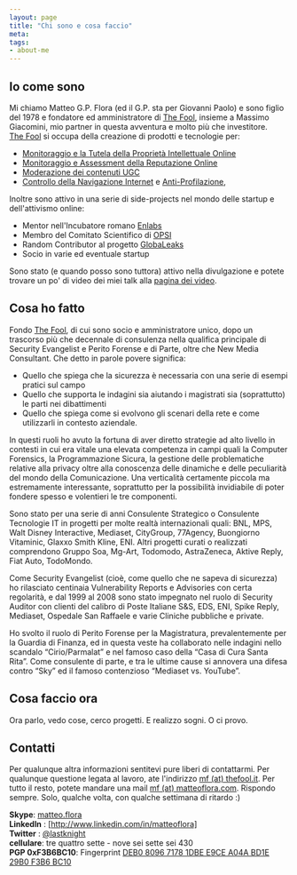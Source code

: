 ```yaml
---
layout: page
title: "Chi sono e cosa faccio"
meta: 
tags: 
- about-me
---
```

## Io come sono
Mi chiamo Matteo G.P. Flora (ed il G.P. sta per Giovanni Paolo) e sono figlio del 1978 e fondatore ed amministratore di [The Fool][1], insieme a Massimo Giacomini, mio partner in questa avventura e molto più che investitore.  
[The Fool][1] si occupa della creazione di prodotti e tecnologie per:

* [Monitoraggio e la Tutela della Proprietà Intellettuale Online](http://thefool.it/ip)
* [Monitoraggio e Assessment della Reputazione Online](http://thefool.it/bh)
* [Moderazione dei contenuti UGC](http://conversationflow.com)
* [Controllo della Navigazione Internet](http://fooldns.com) e [Anti-Profilazione](http://fooldns.org), 

Inoltre sono attivo in una serie di side-projects nel mondo delle startup e dell'attivismo online:

* Mentor nell'Incubatore romano [Enlabs](http://enlabs.com)
* Membro del Comitato Scientifico di [OPSI](http://opsi-aip.it)
* Random Contributor al progetto [GlobaLeaks](http://globaleaks.org)
* Socio in varie ed eventuale startup

Sono stato (e quando posso sono tuttora) attivo nella divulgazione e potete trovare un po' di video dei miei talk alla [pagina dei video](/video.html).

## Cosa ho fatto
Fondo [The Fool][1], di cui sono socio e amministratore unico, dopo un trascorso più che decennale di consulenza nella qualifica principale di Security Evangelist e Perito Forense e di Parte, oltre che New Media Consultant. Che detto in parole povere significa:

* Quello che spiega che la sicurezza è necessaria con una serie di esempi pratici sul campo
* Quello che supporta le indagini sia aiutando i magistrati sia (soprattutto) le parti nei dibattimenti
* Quello che spiega come si evolvono gli scenari della rete e come utilizzarli in contesto aziendale.

In questi ruoli ho avuto la fortuna di aver diretto strategie ad alto livello in contesti in cui era vitale una elevata competenza in campi quali la Computer Forensics, la Programmazione Sicura, la gestione delle problematiche relative alla privacy oltre alla conoscenza delle dinamiche e delle peculiarità del mondo della Comunicazione. Una verticalità certamente piccola ma estremamente interessante, soprattutto per la possibilità invidiabile di poter fondere spesso e volentieri le tre componenti.  
  
Sono stato per una serie di anni Consulente Strategico o Consulente Tecnologie IT in progetti per molte realtà internazionali quali: BNL, MPS, Walt Disney Interactive, Mediaset, CityGroup, 77Agency, Buongiorno Vitaminic, Glaxxo Smith Kline, ENI. Altri progetti curati o realizzati comprendono Gruppo Soa, Mg-Art, Todomodo, AstraZeneca, Aktive Reply, Fiat Auto, TodoMondo.  
  
Come Security Evangelist (cioè, come quello che ne sapeva di sicurezza) ho rilasciato centinaia Vulnerability Reports e Advisories con certa regolarità, e dal 1999 al 2008 sono stato impegnato nel ruolo di Security Auditor con clienti del calibro di Poste Italiane S&S, EDS, ENI, Spike Reply, Mediaset, Ospedale San Raffaele e varie Cliniche pubbliche e private.  
  
Ho svolto il ruolo di Perito Forense per la Magistratura, prevalentemente per la Guardia di Finanza, ed in questa veste ha collaborato nelle indagini nello scandalo “Cirio/Parmalat” e nel famoso caso della “Casa di Cura Santa Rita”. Come consulente di parte, e tra le ultime cause si annovera una difesa contro “Sky” ed il famoso contenzioso “Mediaset vs. YouTube”.  

<!--
## Insegnamento
Ho tenuto seminari di **Crittografia a Chiave Pubblica e Privata** presso l'Università di Milano e i Master di Comunicazione d'Impresa di Pubblitalia '80.  
Inoltre sono stato ideatore e coordinatore del **primo corso italiano** su Virus e Sicurezza Informatica e del primo corso interamente dedicato ai professionisti di **Computer Forensics e Incident Response**.  
Insieme al <s>M.llo</s> Dott. Gerardo Costabile e altri importanti esperti ho scritto il volume 'Sicurezza e Privacy: dalla carta ai bit' in stampa presso l'editrice Experta (Forlì).
-->

## Cosa faccio ora
Ora parlo, vedo cose, cerco progetti. E realizzo sogni. O ci provo.  

## Contatti
Per qualunque altra informazioni sentitevi pure liberi di contattarmi. Per qualunque questione legata al lavoro, ate l'indirizzo <a href="mailto:mf@thefool.it">mf (at) thefool.it</a>. Per tutto il resto, potete mandare una mail <a href="mailto:mf@matteoflora.com">mf (at) matteoflora.com</a>. Rispondo sempre. Solo, qualche volta, con qualche settimana di ritardo :)

**Skype**: [matteo.flora](callto://matteo.flora)  
**LinkedIn** : [http://www.linkedin.com/in/matteoflora]  
**Twitter** : [@lastknight](http://twitter.com/lastknight)  
**cellulare**: tre quattro sette - nove sei sette sei 430  
**PGP 0xF3B6BC10**:  Fingerprint [DEB0 8096 7178 1DBE E9CE  A04A BD1E 29B0 F3B6 BC10](http://fast.mgpf.it/pgpkey.asc)  
  
[1]: http://thefool.it